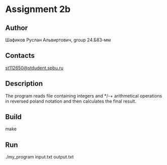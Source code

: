 # Assignment 2b
## Author
Шафиков Руслан Альвиртович, group 24.Б83-мм
## Contacts
st112650@stdudent.spbu.ru
## Description
The program reads file containing integers and */-+ arithmetical operations in reversed poland notation
 and then calculates the final result.
## Build
make
## Run 
./my_program input.txt output.txt
